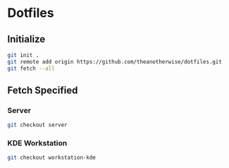 # Dotfiles

## Initialize

```bash
git init .
git remote add origin https://github.com/theanotherwise/dotfiles.git
git fetch --all
```

## Fetch Specified 

### Server
```bash
git checkout server
```

### KDE Workstation
```bash
git checkout workstation-kde
```

